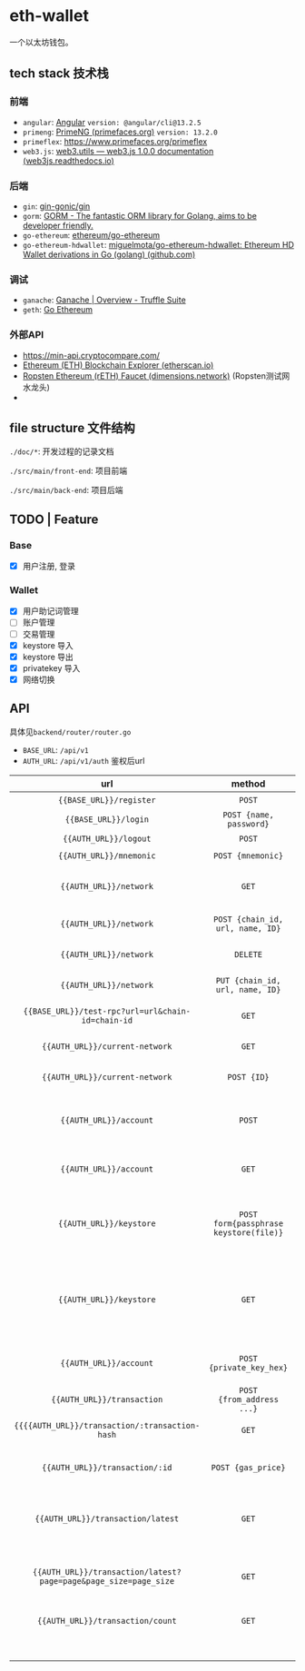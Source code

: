 # eth-wallet

一个以太坊钱包。

## tech stack 技术栈

### 前端

- `angular`: [Angular](https://angular.cn/) `version: @angular/cli@13.2.5`
- `primeng`: [PrimeNG (primefaces.org)](https://www.primefaces.org/primeng/#/theming) `version: 13.2.0`
- `primeflex`: https://www.primefaces.org/primeflex
- `web3.js`: [web3.utils — web3.js 1.0.0 documentation (web3js.readthedocs.io)](https://web3js.readthedocs.io/en/v1.7.1/web3-utils.html#tobn)

### 后端

- `gin`: [gin-gonic/gin](https://github.com/gin-gonic/gin)
- `gorm`: [GORM - The fantastic ORM library for Golang, aims to be developer friendly.](https://gorm.io/)
- `go-ethereum`: [ethereum/go-ethereum](https://github.com/ethereum/go-ethereum)
- `go-ethereum-hdwallet`: [miguelmota/go-ethereum-hdwallet: Ethereum HD Wallet derivations in Go (golang) (github.com)](https://github.com/miguelmota/go-ethereum-hdwallet)

### 调试

- `ganache`: [Ganache | Overview - Truffle Suite](https://trufflesuite.com/docs/ganache/)
- `geth`: [Go Ethereum](https://geth.ethereum.org/)

### 外部API

- https://min-api.cryptocompare.com/
- [Ethereum (ETH) Blockchain Explorer (etherscan.io)](https://etherscan.io/)
- [Ropsten Ethereum (rETH) Faucet (dimensions.network)](https://faucet.dimensions.network/) (Ropsten测试网水龙头)
- 

## file structure 文件结构

`./doc/*`: 开发过程的记录文档

`./src/main/front-end`: 项目前端

`./src/main/back-end`: 项目后端

 ## TODO | Feature

### Base

- [x] 用户注册, 登录

### Wallet

- [x] 用户助记词管理
- [ ] 账户管理
- [ ] 交易管理
- [x] keystore 导入
- [x] keystore 导出
- [x] privatekey 导入
- [x] 网络切换

## API

具体见`backend/router/router.go`

- `BASE_URL`: `/api/v1` 
- `AUTH_URL`: `/api/v1/auth` 鉴权后url

|                             url                              |                 method                 |                   description                    |
| :----------------------------------------------------------: | :------------------------------------: | :----------------------------------------------: |
|                   `{{BASE_URL}}/register`                    |                 `POST`                 |                     用户注册                     |
|                     `{{BASE_URL}}/login`                     |        `POST {name, password}`         |                     用户登录                     |
|                    `{{AUTH_URL}}/logout`                     |                 `POST`                 |                     用户登出                     |
|                   `{{AUTH_URL}}/mnemonic`                    |           `POST {mnemonic}`            |                    更新助记词                    |
|                    `{{AUTH_URL}}/network`                    |                 `GET`                  |            查询当前用户保存的网络节点            |
|                    `{{AUTH_URL}}/network`                    |    `POST {chain_id, url, name, ID}`    |               新增当前用户网络节点               |
|                    `{{AUTH_URL}}/network`                    |                `DELETE`                |               删除当前用户网络节点               |
|                    `{{AUTH_URL}}/network`                    |    `PUT {chain_id, url, name, ID}`     |               更新当前用户网络节点               |
|      `{{BASE_URL}}/test-rpc?url=url&chain-id=chain-id`       |                 `GET`                  |                  测试网络连通性                  |
|                `{{AUTH_URL}}/current-network`                |                 `GET`                  |               获取当前用户使用网络               |
|                `{{AUTH_URL}}/current-network`                |              `POST {ID}`               |               更新当前用户使用网络               |
|                    `{{AUTH_URL}}/account`                    |                 `POST`                 |         当前用户基于衍生路径新增account          |
|                    `{{AUTH_URL}}/account`                    |                 `GET`                  |             获取当前用户所有account              |
|                   `{{AUTH_URL}}/keystore`                    | `POST form{passphrase keystore(file)}` |       基于keystore和passphrase新增account        |
|                   `{{AUTH_URL}}/keystore`                    |                 `GET`                  | 导出该用户所有的account为zip文件, 密码是用户密码 |
|                    `{{AUTH_URL}}/account`                    |        `POST {private_key_hex}`        |            基于private key新增account            |
|                  `{{AUTH_URL}}/transaction`                  |       `POST {from_address ...}`        |                    创建新交易                    |
|        `{{{{AUTH_URL}}/transaction/:transaction-hash`        |                 `GET`                  |                查询并更新交易状态                |
|                `{{AUTH_URL}}/transaction/:id`                |           `POST {gas_price}`           |             根据交易id更新/加速交易              |
|              `{{AUTH_URL}}/transaction/latest`               |                 `GET`                  |         查询当前用户当前网络所有历史交易         |
| `{{AUTH_URL}}/transaction/latest?page=page&page_size=page_size` |                 `GET`                  |     查询当前用户当前网络所有历史交易, 带分页     |
|               `{{AUTH_URL}}/transaction/count`               |                 `GET`                  |                   获取交易数目                   |
|                                                              |                                        |                                                  |
|                                                              |                                        |                                                  |
|                                                              |                                        |                                                  |
|                                                              |                                        |                                                  |
|                                                              |                                        |                                                  |
|                                                              |                                        |                                                  |
|                                                              |                                        |                                                  |

